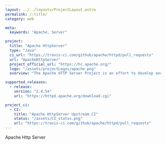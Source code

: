 ```yaml
---
layout: ../../layouts/ProjectLayout.astro
permalink: /:title/
category: web

meta:
  keywords: "Apache, Server"

project:
  title: "Apache HttpServer"
  type: "Java"
  ci_url: "https://travis-ci.com/github/apache/httpd/pull_requests"
  url: "ApacheHttpServer"
  project_official_url: "https://hc.apache.org/"
  logo: "/assets/projectLogos/apache.png"
  overview: "The Apache HTTP Server Project is an effort to develop and maintain an open-source HTTP server for modern operating systems including UNIX and Windows. The goal of this project is to provide a secure, efficient and extensible server that provides HTTP services in sync with the current HTTP standards."

supported_releases:
  - release:
    version: "2.4.54"
    url: "https://httpd.apache.org/download.cgi"

project_ci:
  - CI:
    title: "Apache HttpServer Upstream CI"
    status: "/assets/CI_status.png"
    url: "https://travis-ci.com/github/apache/httpd/pull_requests"
---
```


<p>Apache Http Server</p>
